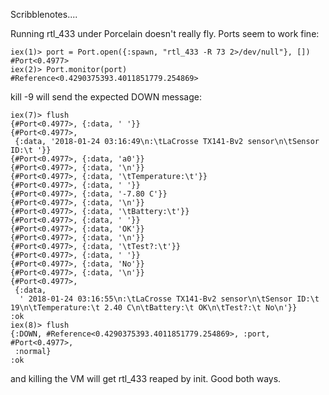 Scribblenotes.... 


Running rtl_433 under Porcelain doesn't really fly. Ports seem to work fine:

	iex(1)> port = Port.open({:spawn, "rtl_433 -R 73 2>/dev/null"}, [])
	#Port<0.4977>
	iex(2)> Port.monitor(port)
	#Reference<0.4290375393.4011851779.254869>

kill -9 will send the expected DOWN message:

	iex(7)> flush
	{#Port<0.4977>, {:data, ' '}}
	{#Port<0.4977>,
	 {:data, '2018-01-24 03:16:49\n:\tLaCrosse TX141-Bv2 sensor\n\tSensor ID:\t '}}
	{#Port<0.4977>, {:data, 'a0'}}
	{#Port<0.4977>, {:data, '\n'}}
	{#Port<0.4977>, {:data, '\tTemperature:\t'}}
	{#Port<0.4977>, {:data, ' '}}
	{#Port<0.4977>, {:data, '-7.80 C'}}
	{#Port<0.4977>, {:data, '\n'}}
	{#Port<0.4977>, {:data, '\tBattery:\t'}}
	{#Port<0.4977>, {:data, ' '}}
	{#Port<0.4977>, {:data, 'OK'}}
	{#Port<0.4977>, {:data, '\n'}}
	{#Port<0.4977>, {:data, '\tTest?:\t'}}
	{#Port<0.4977>, {:data, ' '}}
	{#Port<0.4977>, {:data, 'No'}}
	{#Port<0.4977>, {:data, '\n'}}
	{#Port<0.4977>,
	 {:data,
	  ' 2018-01-24 03:16:55\n:\tLaCrosse TX141-Bv2 sensor\n\tSensor ID:\t 19\n\tTemperature:\t 2.40 C\n\tBattery:\t OK\n\tTest?:\t No\n'}}
	:ok
	iex(8)> flush
	{:DOWN, #Reference<0.4290375393.4011851779.254869>, :port, #Port<0.4977>,
	 :normal}
	:ok

and killing the VM will get rtl_433 reaped by init. Good both ways.

